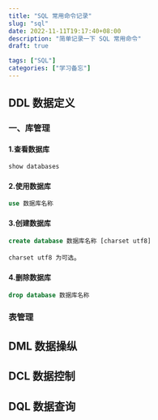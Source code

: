 ```yaml
---
title: "SQL 常用命令记录"
slug: "sql"
date: 2022-11-11T19:17:40+08:00
description: "简单记录一下 SQL 常用命令"
draft: true

tags: ["SQL"]
categories: ["学习备忘"]
---
```


## DDL 数据定义

### 一、库管理

#### 1.查看数据库

```sql
show databases
```

#### 2.使用数据库

```sql
use 数据库名称
```

#### 3.创建数据库

```sql
create database 数据库名称 [charset utf8]
```
`charset utf8 为可选`。

#### 4.删除数据库

```sql
drop database 数据库名称
```
### 表管理


## DML 数据操纵

## DCL 数据控制

## DQL 数据查询